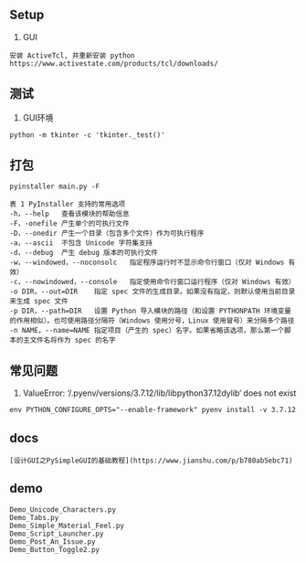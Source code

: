 ## Setup
1. GUI
```
安装 ActiveTcl, 并重新安装 python
https://www.activestate.com/products/tcl/downloads/
```
## 测试
1. GUI环境
```
python -m tkinter -c 'tkinter._test()'
```

## 打包
`pyinstaller main.py -F`
```
表 1 PyInstaller 支持的常用选项
-h，--help	查看该模块的帮助信息
-F，-onefile	产生单个的可执行文件
-D，--onedir	产生一个目录（包含多个文件）作为可执行程序
-a，--ascii	不包含 Unicode 字符集支持
-d，--debug	产生 debug 版本的可执行文件
-w，--windowed，--noconsolc	指定程序运行时不显示命令行窗口（仅对 Windows 有效）
-c，--nowindowed，--console	指定使用命令行窗口运行程序（仅对 Windows 有效）
-o DIR，--out=DIR	指定 spec 文件的生成目录。如果没有指定，则默认使用当前目录来生成 spec 文件
-p DIR，--path=DIR	设置 Python 导入模块的路径（和设置 PYTHONPATH 环境变量的作用相似）。也可使用路径分隔符（Windows 使用分号，Linux 使用冒号）来分隔多个路径
-n NAME，--name=NAME	指定项目（产生的 spec）名字。如果省略该选项，那么第一个脚本的主文件名将作为 spec 的名字
```
## 常见问题
1. ValueError: ‘/.pyenv/versions/3.7.12/lib/libpython37.12dylib‘ does not exist
```
env PYTHON_CONFIGURE_OPTS="--enable-framework" pyenv install -v 3.7.12
```

## docs
```
[设计GUI之PySimpleGUI的基础教程](https://www.jianshu.com/p/b780ab5ebc71)
```

##  demo
```
Demo_Unicode_Characters.py
Demo_Tabs.py
Demo_Simple_Material_Feel.py
Demo_Script_Launcher.py
Demo_Post_An_Issue.py
Demo_Button_Toggle2.py
```